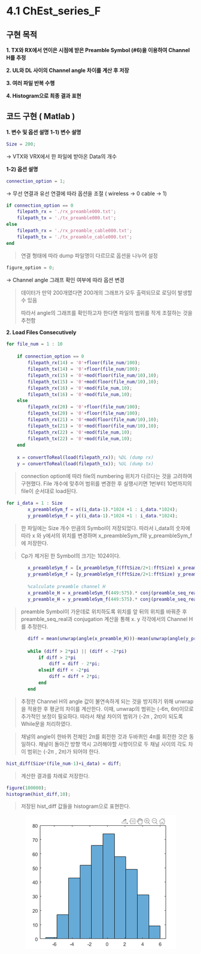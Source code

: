 # 4.1 ChEst_series_F

## 구현 목적

**1. TX와 RX에서 연이은 시점에 받은 Preamble Symbol (#6)을 이용하여 Channel H를 추정**

**2. UL와 DL 사이의 Channel angle 차이를 계산 후 저장**

**3. 여러 파일 반복 수행**

**4. Histogram으로 최종 결과 표현**

## 코드 구현 ( Matlab )

**1. 변수 및 옵션 설명**
**1-1) 변수 설명**
``` matlab
Size = 200;
```
→  VTX와 VRX에서 한 파일에 받아온 Data의 개수

**1-2) 옵션 설명**
```matlab
connection_option = 1;
```
→  무선 연결과 유선 연결에 따라 옵션을 조절 ( wireless -> 0 cable -> 1)
```matlab
if connection_option == 0
    filepath_rx = './rx_preamble000.txt';
    filepath_tx = './tx_preamble000.txt';
else
    filepath_rx = './rx_preamble_cable000.txt';
    filepath_tx = './tx_preamble_cable000.txt';
end
```
> 연결 형태에 따라  dump 파일명이 다르므로 옵션을 나누어 설정

```c
figure_option = 0;
```
→  Channel angle 그래프 확인 여부에 따라 옵션 변경 

> 데이터가 만약 200개였다면 200개의 그래프가 모두 출력되므로  로딩이 발생할 수 있음 
>
>따라서 angle의 그래프를 확인하고자 한다면 파일의 범위를 작게 조절하는 것을 추천함

**2. Load Files Consecutively**
```matlab
for file_num = 1 : 10
    
	if connection_option == 0
        filepath_rx(14) = '0'+floor(file_num/100);
        filepath_tx(14) = '0'+floor(file_num/100);
        filepath_rx(15) = '0'+mod(floor(file_num/10),10);
        filepath_tx(15) = '0'+mod(floor(file_num/10),10);
        filepath_rx(16) = '0'+mod(file_num,10);
        filepath_tx(16) = '0'+mod(file_num,10);
    else
        filepath_rx(20) = '0'+floor(file_num/100);
        filepath_tx(20) = '0'+floor(file_num/100);
        filepath_rx(21) = '0'+mod(floor(file_num/10),10);
        filepath_tx(21) = '0'+mod(floor(file_num/10),10);
        filepath_rx(22) = '0'+mod(file_num,10);
        filepath_tx(22) = '0'+mod(file_num,10);    
    end

	x = convertToReal(load(filepath_rx)); %DL (dump rx)
    y = convertToReal(load(filepath_tx)); %UL (dump tx)
```

> connection option에 따라 file의 numbering 위치가 다르다는 것을 고려하여 구현했다. 
> File 개수에 맞추어 범위를 변경한 후 실행시키면 1번부터 10번까지의 file이 순서대로 load된다.
```matlab
for i_data = 1 : Size
        x_preambleSym_f = x((i_data-1).*1024 +1 : i_data.*1024);
        y_preambleSym_f = y((i_data-1).*1024 +1 : i_data.*1024);
```
> 한 파일에는 Size 개수 만큼의 Symbol이 저장되었다. 따라서 i_data의 숫자에 따라 x 와 y에서의 위치를 변경하며 x_preambleSym_f와 y_preambleSym_f에 저장한다.  

> Cp가 제거된 한 Symbol의 크기는 1024이다. 

```matlab
        x_preambleSym_f = [x_preambleSym_f(fftSize/2+1:fftSize) x_preambleSym_f(1:fftSize/2)]; 
        y_preambleSym_f = [y_preambleSym_f(fftSize/2+1:fftSize) y_preambleSym_f(1:fftSize/2)]; 

        %calculate preamble channel H 
        x_preamble_H = x_preambleSym_f(449:575).* conj(preamble_seq_real(1:127));
        y_preamble_H = y_preambleSym_f(449:575).* conj(preamble_seq_real(1:127));
```
> preamble Symbol이 가운데로 위치하도록 위치를 앞 뒤의 위치를 바꿔준 후 preamble_seq_real과 conjugation 계산을 통해 x. y 각각에서의 Channel H를 추정한다. 
```matlab
        diff = mean(unwrap(angle(x_preamble_H)))-mean(unwrap(angle(y_preamble_H)));
        
        while (diff > 2*pi) || (diff < -2*pi) 
            if diff > 2*pi
                diff = diff - 2*pi;
            elseif diff < -2*pi
                diff = diff + 2*pi;
            end
        end
```
> 추정한 Channel H의 angle 값이 불연속하게 되는 것을 방지하기 위해 unwrap을 적용한 후 평균의 차이를 계산한다. 이때, unwrap의 범위는 (-6π, 6π)이므로 추가적인 보정이 필요하다. 
> 따라서 채널 차이의 범위가 (-2π , 2π)이 되도록 While문을 처리하였다. 

> 채널의 angle이 한바퀴 전체인 2π를 회전한 것과 두바퀴인 4π를 회전한 것은 동일하다. 
> 채널이 돌아간 방향 역시 고려해야할 사항이므로 두 채널 사이의 각도 차이 범위는  (-2π , 2π)가 되어야 한다. 

```matlab
hist_diff(Size*(file_num-1)+i_data) = diff;
```
> 계산한 결과를 차례로 저장한다. 

```matlab
figure(100000);
histogram(hist_diff,10);
```
> 저장된 hist_diff 값들을 histogram으로 표현한다.
<p align="center"><img src="https://github.com/dbwpdls22/NR_Modulation/blob/main/STLC/Figs/histogram.PNG?raw=true"></p>
